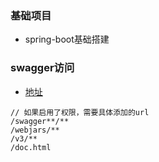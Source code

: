 ### 基础项目

- spring-boot基础搭建

### swagger访问

- [地址](http://localhost:9090/swagger-ui/index.html)

```text
// 如果启用了权限，需要具体添加的url
/swagger**/**
/webjars/**
/v3/**
/doc.html
```